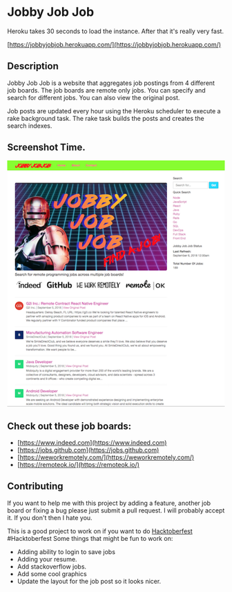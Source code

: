# Jobby Job Job
Heroku takes 30 seconds to load the instance. After that it's really very fast.

[https://jobbyjobjob.herokuapp.com/](https://jobbyjobjob.herokuapp.com/)

## Description
Jobby Job Job is a website that aggregates job postings from 4 different job boards.
The job boards are remote only jobs. You can specify and search for different jobs.
You can also view the original post.

Job posts are updated every hour using the Heroku scheduler to execute a rake
background task. The rake task builds the posts and creates the search indexes.

## Screenshot Time.

![Screenshot](public/img/screenshot.png)


## Check out these job boards:

- [https://www.indeed.com](https://www.indeed.com)
- [https://jobs.github.com](https://jobs.github.com)
- [https://weworkremotely.com/](https://weworkremotely.com/)
- [https://remoteok.io/](https://remoteok.io/)

## Contributing

If you want to help me with this project by adding a feature, another job board
or fixing a bug please just submit a pull request. I will probably accept it.
If you don't then I hate you.

This is a good project to work on if you want to do [Hacktoberfest](https://hacktoberfest.digitalocean.com/) #Hacktoberfest
Some things that might be fun to work on:
- Adding ability to login to save jobs
- Adding your resume.
- Add stackoverflow jobs.
- Add some cool graphics
- Update the layout for the job post so it looks nicer.
